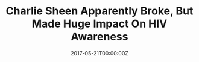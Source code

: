 ---
date: '2017-05-21T00:00:00Z'
external_link: https://web.archive.org/web/20210616053441/https://www.inquisitr.com/4235655/charlie-sheen-apparently-broke-but-made-huge-impact-on-hiv-awareness/
image:
  focal_point: Smart
original_link: https://www.inquisitr.com/4235655/charlie-sheen-apparently-broke-but-made-huge-impact-on-hiv-awareness/
summary: Charlie Sheen is widely remembered for his highly publicized womanizing,
  drinking, and drug problems. Notable was that there was no call on HIV awareness
  at that time from either Sheen or public health leaders. They found that there was
  a correlation between the online searches on HIV and testing to the number of home-testing
  kits purchased. OraQuick is an oral swab test and is the "only rapid in-home HIV
  test kit available in the United States,'"myfavoriteRobin yet(c)[?] pic.twitter.com/KMuTaID1Iq
  -- Charlie Sheen (@charliesheen) May 9, 2017"It's sad. His activities and speeches
  as pertaining to HIV awareness are said to have contributed to a significant increase
  in the use of HIV testing kits.
title: Charlie Sheen Apparently Broke, But Made Huge Impact On HIV Awareness
---